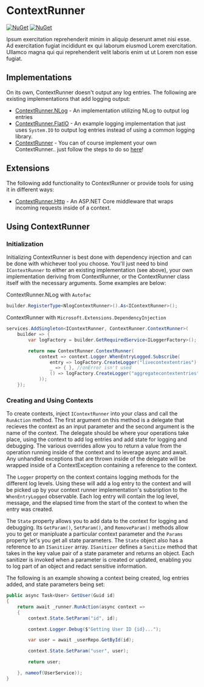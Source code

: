 # ContextRunner

[![NuGet](https://img.shields.io/nuget/dt/contextrunner.svg)](https://www.nuget.org/packages/contextrunner) 
[![NuGet](https://img.shields.io/nuget/vpre/contextrunner.svg)](https://www.nuget.org/packages/contextrunner)

Ipsum exercitation reprehenderit minim in aliquip deserunt amet nisi esse. Ad exercitation fugiat incididunt ex qui laborum eiusmod Lorem exercitation. Ullamco magna qui qui reprehenderit velit laboris enim ut ut Lorem non esse fugiat.

## Implementations
On its own, ContextRunner doesn't output any log entries. The following are existing implementations that add logging output:

* [ContextRunner.NLog](/ContextRunner.NLog) - An implementation utilizing NLog to output log entries
* [ContextRunner.FlatIO](/ContextRunner.FlatIO) - An example logging implementation that just uses `System.IO` to output log entries instead of using a common logging library.
* [ContextRunner](/ContextRunner) - You can of course implement your own ContextRunner.. just follow the steps to do so [here](/ContextRunner)!

## Extensions
The following add functionality to ContextRunner or provide tools for using it in different ways:

* [ContextRunner.Http](/ContextRunner.Http) - An ASP.NET Core middleware that wraps incoming requests inside of a context.

## Using ContextRunner

### Initialization
Initializing ContextRunner is best done with dependency injection and can be done with whichever tool you choose. You'll just need to bind `IContextRunner` to either an existing implementation (see above), your own implementation deriving from ContextRunner, or the ContextRunner class itself with the necessary arguments. Some examples are below:

ContextRunner.NLog with `Autofac`
```c#
builder.RegisterType<NlogContextRunner>().As<IContextRunner>();
```

ContextRunner with `Microsoft.Extensions.DependencyInjection`
```c#
services.AddSingleton<IContextRunner, ContextRunner.ContextRunner>(
    builder => {
        var logFactory = builder.GetRequiredService<ILoggerFactory>();

        return new ContextRunner.ContextRunner(
            context => context.Logger.WhenEntryLogged.Subscribe(
                entry => logFactory.CreateLogger("livecontextentries").Log(entry.LogLevel, entry.Message),
                _ => { }, //onError isn't used
                () => logFactory.CreateLogger("aggregatecontextentries").Log(LogLevel.Information, $"Context '{context.ContextName}' has finished!")
            ));
    });
```

### Creating and Using Contexts
To create contexts, inject `IContextRunner` into your class and call the `RunAction` method. The first argument on this method is a delegate that recieves the context as an input parameter and the second argument is the name of the context. The delegate should be where your operations take place, using the context to add log entries and add state for logging and debugging. The various overrides allow you to return a value from the operation running inside of the context and to leverage async and await. Any unhandled exceptions that are thrown inside of the delegate will be wrapped inside of a ContextException containing a reference to the context.

The `Logger` property on the context contains logging methods for the different log levels. Using these will add a log entry to the context and will be picked up by your context runner implementation's subsription to the `WhenEntryLogged` observable. Each log entry will contain the log level, message, and the elapsed time from the start of the context to when the entry was created.

The `State` property allows you to add data to the context for logging and debugging. Its `GetParam()`, `SetParam()`, and `RemoveParam()` methods allow you to get or manipluate a particular context parameter and the `Params` property let's you get all state parameters. The `State` object also has a reference to an `ISanitizer` array. `ISanitizer` defines a `Sanitize` method that takes in the key value pair of a state parameter and returns an object. Each sanitizer is invoked when a parameter is created or updated, enabling you to log part of an object and redact sensitive information.

The following is an example showing a context being created, log entries added, and state parameters being set:

```c#
public async Task<User> GetUser(Guid id)
{
    return await _runner.RunAction(async context =>
    {
        context.State.SetParam("id", id);

        context.Logger.Debug($"Getting User ID {id}...");

        var user = await _userRepo.GetById(id);

        context.State.SetParam("user", user);

        return user;

    }, nameof(UserService));
}
```